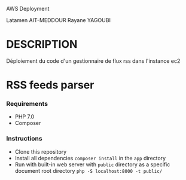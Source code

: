 AWS Deployment

Latamen AIT-MEDDOUR Rayane YAGOUBI

DESCRIPTION
============

Déploiement du code d'un gestionnaire de flux rss dans l'instance ec2


RSS feeds parser
=============
### Requirements
* PHP 7.0
* Composer

### Instructions
* Clone this repository
* Install all dependencies `composer install` in the `app` directory 
*  Run with built-in web server with `public` directory as a specific document root directory `php -S localhost:8000 -t public/`
